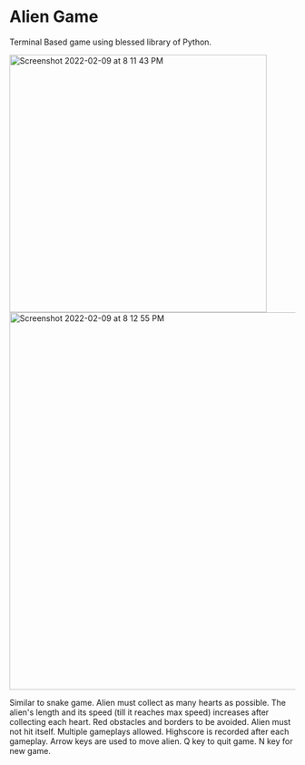 # Alien Game

Terminal Based game using blessed library of Python.

<img width="453" alt="Screenshot 2022-02-09 at 8 11 43 PM" src="https://user-images.githubusercontent.com/93090825/153224891-713e82e3-4171-4326-a5ae-51f09661a280.png">

<img width="664" alt="Screenshot 2022-02-09 at 8 12 55 PM" src="https://user-images.githubusercontent.com/93090825/153224690-80e90fef-c9f1-48b9-b0f9-36d990f9b75b.png">

Similar to snake game. Alien must collect as many hearts as possible. The alien's length and its speed (till it reaches max speed) increases after collecting each heart. Red obstacles and borders to be avoided. Alien must not hit itself. Multiple gameplays allowed. Highscore is recorded after each gameplay. Arrow keys are used to move alien. Q key to quit game. N key for new game.
